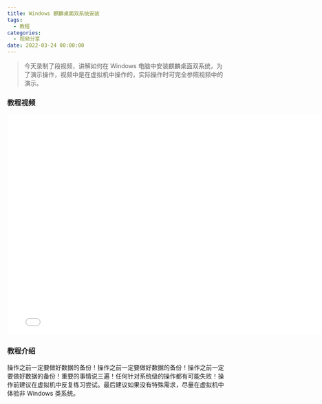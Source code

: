```yaml
---
title: Windows 麒麟桌面双系统安装
tags:
  - 教程
categories:
  - 视频分享
date: 2022-03-24 00:00:00
---
```


> 今天录制了段视频，讲解如何在 Windows 电脑中安装麒麟桌面双系统，为了演示操作，视频中是在虚拟机中操作的，实际操作时可完全参照视频中的演示。

<!-- more -->

### 教程视频

<iframe src="//player.bilibili.com/player.html?aid=637068814&bvid=BV14b4y1W7mu&cid=544937873&page=1" scrolling="no" border="0" frameborder="no" framespacing="0" allowfullscreen="true" width="774" height="514"> </iframe>

### 教程介绍

操作之前一定要做好数据的备份！操作之前一定要做好数据的备份！操作之前一定要做好数据的备份！重要的事情说三遍！任何针对系统级的操作都有可能失败！操作前建议在虚拟机中反复练习尝试。最后建议如果没有特殊需求，尽量在虚拟机中体验非 Windows 类系统。
